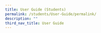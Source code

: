 ```yaml
---
title: User Guide (Students)
permalink: /students/User-Guide/permalink/
description: ""
third_nav_title: User Guide
---
```

